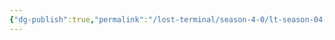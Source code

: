 ```yaml
---
{"dg-publish":true,"permalink":"/lost-terminal/season-4-0/lt-season-04-0/","tags":["project/lt"],"noteIcon":"","created":"2025-02-23T16:18","updated":"2025-04-05T13:26"}
---
```


 